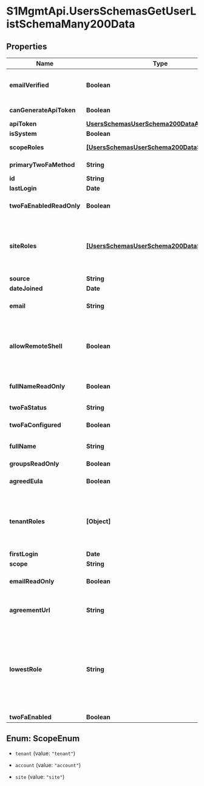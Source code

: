 # S1MgmtApi.UsersSchemasGetUserListSchemaMany200Data

## Properties
Name | Type | Description | Notes
------------ | ------------- | ------------- | -------------
**emailVerified** | **Boolean** | True if user verification completed successfully | [optional] 
**canGenerateApiToken** | **Boolean** | Can generate api token | [optional] 
**apiToken** | [**UsersSchemasUserSchema200DataApiToken**](UsersSchemasUserSchema200DataApiToken.md) |  | [optional] 
**isSystem** | **Boolean** |  | [optional] 
**scopeRoles** | [**[UsersSchemasUserSchema200DataScopeRoles]**](UsersSchemasUserSchema200DataScopeRoles.md) | Roles of the scope user | [optional] 
**primaryTwoFaMethod** | **String** | Primary two fa method | [optional] 
**id** | **String** | Id | [optional] 
**lastLogin** | **Date** | Last login | [optional] 
**twoFaEnabledReadOnly** | **Boolean** | True if two fa option cannot be modified | [optional] 
**siteRoles** | [**[UsersSchemasUserSchema200DataSiteRoles]**](UsersSchemasUserSchema200DataSiteRoles.md) | [DEPRECATED] Role and site ids for the user. Using scopeRoles is more consistent. | [optional] 
**source** | **String** | Source | [optional] 
**dateJoined** | **Date** | Date joined | [optional] 
**email** | **String** | Email | [optional] [default to 'null']
**allowRemoteShell** | **Boolean** | [DEPRECATED] Unused field. The user's role will determine if it is allowed to use remote_shell. | [optional] 
**fullNameReadOnly** | **Boolean** | True if full name cannot be modified | [optional] 
**twoFaStatus** | **String** | State of 2FA setup | [optional] 
**twoFaConfigured** | **Boolean** | User 2FA Auth is configured | [optional] 
**fullName** | **String** | Full name | [optional] [default to 'null']
**groupsReadOnly** | **Boolean** | [Deprecated] | [optional] 
**agreedEula** | **Boolean** | True if EULA was agreed for user's sites | [optional] 
**tenantRoles** | **[Object]** | [DEPRECATED] Role ids for the tenant user. Using scopeRoles is more consistent. | [optional] 
**firstLogin** | **Date** | First login | [optional] 
**scope** | **String** | User Scope | 
**emailReadOnly** | **Boolean** | True if email cannot be modified | [optional] 
**agreementUrl** | **String** | Link to EULA agreement if it was not agreed yet | [optional] 
**lowestRole** | **String** | [DEPRECATED] in RBAC there's no 'lowest' role. Returns Admin if user has admin permission on all sites, otherwise a different role. | [optional] 
**twoFaEnabled** | **Boolean** | Two fa enabled | [optional] 


<a name="ScopeEnum"></a>
## Enum: ScopeEnum


* `tenant` (value: `"tenant"`)

* `account` (value: `"account"`)

* `site` (value: `"site"`)




